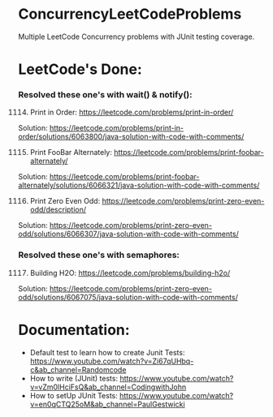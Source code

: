 # ConcurrencyLeetCodeProblems
Multiple LeetCode Concurrency problems with JUnit testing coverage.

# LeetCode's Done:

### Resolved these one's with wait() & notify():

1114. Print in Order: https://leetcode.com/problems/print-in-order/
      
Solution: https://leetcode.com/problems/print-in-order/solutions/6063800/java-solution-with-code-with-comments/

1115. Print FooBar Alternately: https://leetcode.com/problems/print-foobar-alternately/
      
Solution: https://leetcode.com/problems/print-foobar-alternately/solutions/6066321/java-solution-with-code-with-comments/

1116. Print Zero Even Odd: https://leetcode.com/problems/print-zero-even-odd/description/
      
Solution: https://leetcode.com/problems/print-zero-even-odd/solutions/6066307/java-solution-with-code-with-comments/

### Resolved these one's with semaphores:

1117. Building H2O: https://leetcode.com/problems/building-h2o/
      
Solution: https://leetcode.com/problems/print-zero-even-odd/solutions/6067075/java-solution-with-code-with-comments/


# Documentation:

- Default test to learn how to create Junit Tests:  https://www.youtube.com/watch?v=Zi67qUHbq-c&ab_channel=Randomcode
- How to write (JUnit) tests: https://www.youtube.com/watch?v=vZm0lHciFsQ&ab_channel=CodingwithJohn
- How to setUp JUnit Tests: https://www.youtube.com/watch?v=en0qCTQ25oM&ab_channel=PaulGestwicki

